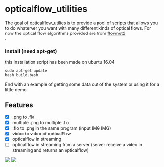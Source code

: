 opticalflow_utilities
======================
The goal of opticalflow_utilies is to provide a pool of scripts that allows you to do whaterver you want with many different 
kinds of optical flows. For now the optical flow algorithms provided are from <a href="https://github.com/lmb-freiburg/flownet2" target="_blank">flownet2</a><br>.


### Install (need apt-get)

this installation script has been made on ubuntu 16.04

```
sudo apt-get update
bash build.bash
```

End with an example of getting some data out of the system or using it for a little demo


## Features

- [x] .png to .flo
- [x] multiple .png to multiple .flo
- [x] .flo to .png in the same program (input IMG IMG)
- [x] video to video of opticalFlow
- [x] opticalflow in streaming
- [ ] opticalflow in streaming from a server (server receive a video in streaming and returns an opticalflow)

![](https://github.com/Cjdcoy/opticalflow_utilities/blob/master/documents/Flownet2.png)
![](https://github.com/Cjdcoy/opticalflow_utilities/blob/master/documents/SD2.gif)

